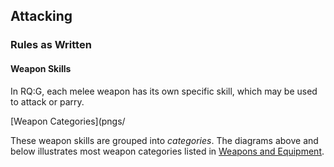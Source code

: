 ## Attacking

### Rules as Written

#### Weapon Skills

In RQ:G, each melee weapon has its own specific skill, which may be used to attack or parry.

[Weapon Categories](pngs/

These weapon skills are grouped into _categories_. The diagrams above and below illustrates most weapon categories listed in [Weapons and Equipment](https://www.chaosium.com/runequest-weapons-equipment-hardcover/).



